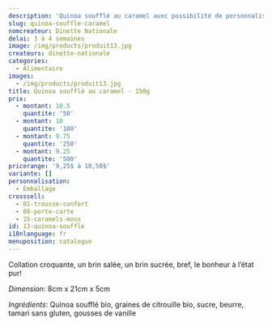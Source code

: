 ```yaml
---
description: 'Quinoa soufflé au caramel avec possibilité de personnaliser l''emballage '
slug: quinoa-souffle-caramel
nomcreateur: Dinette Nationale
delai: 3 à 4 semaines
image: /img/products/produit13.jpg
createurs: dinette-nationale
categories:
  - Alimentaire
images:
  - /img/products/produit13.jpg
title: Quinoa soufflé au caramel - 150g
prix:
  - montant: 10.5
    quantite: '50'
  - montant: 10
    quantite: '100'
  - montant: 9.75
    quantite: '250'
  - montant: 9.25
    quantite: '500'
pricerange: '9,25$ à 10,50$'
variante: []
personnalisation:
  - Emballage
crosssell:
  - 01-trousse-confort
  - 08-porte-carte
  - 15-caramels-mous
id: 13-quinoa-souffle
i18nlanguage: fr
menuposition: catalogue
---
```

Collation croquante, un brin salée, un brin sucrée, bref, le bonheur à l’état pur!

_Dimension_: 8cm x 21cm x 5cm

_Ingrédients_: Quinoa soufflé bio, graines de citrouille bio, sucre, beurre, tamari sans gluten, gousses de vanille

